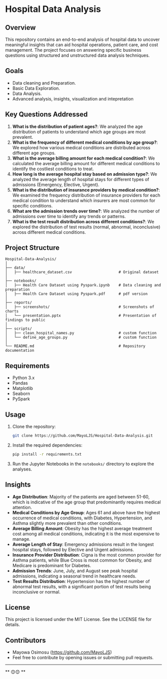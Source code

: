 
# Hospital Data Analysis

## **Overview**
This repository contains an end-to-end analysis of hospital data to uncover meaningful insights that can aid hospital operations, patient care, and cost management. The project focuses on answering specific business questions using structured and unstructured data analysis techniques.

## **Goals**
- Data cleaning and Preparation.
- Basic Data Exploration.
- Data Analysis.
- Advanced analysis, insights, visualization and intepretation

## **Key Questions Addressed**
1. **What is the distribution of patient ages?**: We analyzed the age distribution of patients to understand which age groups are most prevalent.
2. **What is the frequency of different medical conditions by age group?**: We explored how various medical conditions are distributed across different age groups.
3. **What is the average billing amount for each medical condition?**: We calculated the average billing amount for different medical conditions to identify the costliest conditions to treat.
4. **How long is the average hospital stay based on admission type?**: We analyzed the average length of hospital stays for different types of admissions (Emergency, Elective, Urgent).
5. **What is the distribution of insurance providers by medical condition?**: We examined the frequency distribution of insurance providers for each medical condition to understand which insurers are most common for specific conditions.
6. **What are the admission trends over time?**: We analyzed the number of admissions over time to identify any trends or patterns.
7. **What is the test result distribution across different conditions?**: We explored the distribution of test results (normal, abnormal, inconclusive) across different medical conditions.

## **Project Structure**
```
Hospital-Data-Analysis/
│
├── data/
│   ├── healthcare_dataset.csv                     # Original dataset
│
├── notebooks/
│   ├── Health Care Dataset using Pyspark.ipynb    # Data cleaning and preparation
│   ├── Health Care Dataset using Pyspark.pdf      # pdf version
│
├── reports/
│   ├── screenshots/                               # Screenshots of charts
│   └── presentation.pptx                          # Presentation of findings to public
│
├── scripts/
│   ├── clean_hospital_names.py                    # custom function
│   └── define_age_groups.py                       # custom function
│
└── README.md                                      # Repository documentation
```

## **Requirements**
- Python 3.x
- Pandas
- Matplotlib
- Seaborn
- PySpark

## **Usage**
1. Clone the repository:
   ```bash
   git clone https://github.com/MayoLJS/Hospital-Data-Analysis.git
   ```

2. Install the required dependencies:
   ```bash
   pip install -r requirements.txt
   ```

3. Run the Jupyter Notebooks in the `notebooks/` directory to explore the analyses.

## **Insights**
- **Age Distribution**: Majority of the patients are aged between 51-60, which is indicative of the age group that predominantly requires medical attention.
- **Medical Conditions by Age Group**: Ages 61 and above have the highest occurrence of medical conditions, with Diabetes, Hypertension, and Asthma slightly more prevalent than other conditions.
- **Average Billing Amount**: Obesity has the highest average treatment cost among all medical conditions, indicating it is the most expensive to manage.
- **Average Length of Stay**: Emergency admissions result in the longest hospital stays, followed by Elective and Urgent admissions.
- **Insurance Provider Distribution**: Cigna is the most common provider for Asthma patients, while Blue Cross is most common for Obesity, and Medicare is predominant for Diabetes.
- **Admission Trends**: June, July, and August see peak hospital admissions, indicating a seasonal trend in healthcare needs.
- **Test Results Distribution**: Hypertension has the highest number of abnormal test results, with a significant portion of test results being inconclusive or normal.



## **License**
This project is licensed under the MIT License. See the LICENSE file for details.

## **Contributors**
- Mayowa Osimosu (https://github.com/MayoLJS)
- Feel free to contribute by opening issues or submitting pull requests.

---

** 😊😊 **
